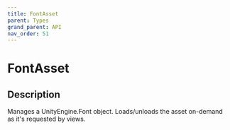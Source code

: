 ```yaml
---
title: FontAsset
parent: Types
grand_parent: API
nav_order: 51
---
```


# FontAsset

## Description

Manages a UnityEngine.Font object. Loads/unloads the asset on-demand as it's requested by views.
